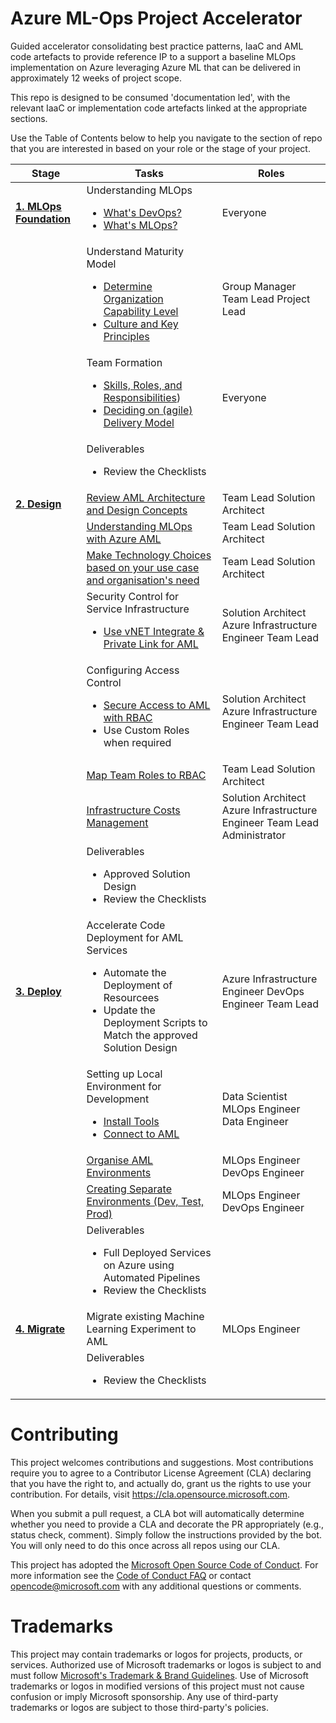 # Azure ML-Ops Project Accelerator

Guided accelerator consolidating best practice patterns, IaaC and AML code artefacts to provide reference IP to a support a baseline MLOps implementation on Azure leveraging Azure ML that can be delivered in approximately 12 weeks of project scope.

This repo is designed to be consumed 'documentation led', with the relevant IaaC or implementation code artefacts linked at the appropriate sections.

Use the Table of Contents below to help you navigate to the section of repo that you are interested in based on your role or the stage of your project.


| **Stage**                                              | **Tasks**                                                                                                                                                                                                                                                   | **Roles**                                                                |
| ------------------------------------------------------ | ----------------------------------------------------------------------------------------------------------------------------------------------------------------------------------------------------------------------------------------------------------- | ------------------------------------------------------------------------ |
| [**1. MLOps Foundation**](1-MLOpsFoundation/README.md) | Understanding MLOps <ul><li> [What's DevOps?](1-MLOpsFoundation/0-DevOpsOverview/README.md) <li> [What's MLOps?](1-MLOpsFoundation/1-MLOpsOverview/README.md) </ul>                                                                                        | Everyone                                                                 |
|                                                        | Understand Maturity Model <ul> <li> [Determine Organization Capability Level](1-MLOpsFoundation/1-MLOpsOverview/2-MLOpsMaturityModel.md) <li> [Culture and Key Principles](1-MLOpsFoundation/2-SkillsRolesAndResponsibilities/1-AdoptingDSProcess.md) </ul> | Group Manager Team Lead Project Lead                                     |
|                                                        | Team Formation <ul> <li> [Skills, Roles, and Responsibilities](1-MLOpsFoundation/2-SkillsRolesAndResponsibilities/README.md)) <li> [Deciding on (agile) Delivery Model](1-MLOpsFoundation/2-SkillsRolesAndResponsibilities/1-AdoptingDSProcess.md)  </ul>   | Everyone                                                                 |
|                                                        | Deliverables <ul> <li> Review the Checklists </ul>                                                                                                                                                                                                          |                                                                          |
| [**2. Design**](2-Design/README.md)                    | [Review AML Architecture and Design Concepts](2-Design/1-MLOpsArchitectureConcepts.md)                                                                                                                                                                      | Team Lead Solution Architect                                             |
|                                                        | [Understanding MLOps with Azure AML](2-Design/2-ModelManagement.md)                                                                                                                                                                                         | Team Lead Solution Architect                                             |
|                                                        | [Make Technology Choices based on your use case and organisation's need](2-Design/3-AMLTechChoices.md)                                                                                                                                                      | Team Lead Solution Architect                                             |
|                                                        | Security Control for Service Infrastructure <ul> <li> [Use vNET Integrate & Private Link for AML](2-Design/5-EnterpriseSecurity%26Governance.md) </ul>                                                                                                      | Solution Architect Azure Infrastructure Engineer Team Lead               |
|                                                        | Configuring Access Control <ul> <li> [Secure Access to AML with RBAC](2-Design/6-Authentication.md) <li> Use Custom Roles when required </ul>                                                                                                               | Solution Architect Azure Infrastructure Engineer Team Lead               |
|                                                        | [Map Team Roles to RBAC](2-Design/7-how-to-assign-roles.md)                                                                                                                                                                                                 | Team Lead Solution Architect                                             |
|                                                        | [Infrastructure Costs Management](2-Design/8-CostManagement.md)                                                                                                                                                                                             | Solution Architect Azure Infrastructure Engineer Team Lead Administrator |
|                                                        | Deliverables <ul> <li> Approved Solution Design <li> Review the Checklists </ul>                                                                                                                                                                            |                                                                          |
| [**3. Deploy** ](3-Deploy/README.md)                   | Accelerate Code Deployment for AML Services <ul> <li> Automate the Deployment of Resourcees <li> Update the Deployment Scripts to Match the approved Solution Design </ul>                                                                                  | Azure Infrastructure Engineer DevOps Engineer Team Lead                  |
|                                                        | Setting up Local Environment for Development <ul> <li> [Install Tools](3-Deploy/1-SetupLocalEnvironment.md#installing-azure-cli) <li> [Connect to AML](3-Deploy/1-SetupLocalEnvironment.md#connect-to-aml) </ul>                                            | Data Scientist MLOps Engineer Data Engineer                              |
|                                                        | [Organise AML Environments](3-Deploy/2-OrganizeAMLEnvironment.md)                                                                                                                                                                                           | MLOps Engineer DevOps Engineer                                           |
|                                                        | [Creating Separate Environments (Dev, Test, Prod)](3-Deploy/3-CreateSeparateEnvironments.md)                                                                                                                                                                | MLOps Engineer DevOps Engineer                                           |
|                                                        | Deliverables <ul><li> Full Deployed Services on Azure using Automated Pipelines <li> Review the Checklists </ul>                                                                                                                                            |                                                                          |
| [**4. Migrate**](4-Migrate/README.md)                  | Migrate existing Machine Learning Experiment to AML                                                                                                                                                                                                         | MLOps Engineer                                                           |
|                                                        | Deliverables <ul><li> Review the Checklists </ul>                                                                                                                                                                                                           |                                                                          |

# Contributing
This project welcomes contributions and suggestions. Most contributions require you to agree to a Contributor License Agreement (CLA) declaring that you have the right to, and actually do, grant us the rights to use your contribution. For details, visit https://cla.opensource.microsoft.com.

When you submit a pull request, a CLA bot will automatically determine whether you need to provide a CLA and decorate the PR appropriately (e.g., status check, comment). Simply follow the instructions provided by the bot. You will only need to do this once across all repos using our CLA.

This project has adopted the [Microsoft Open Source Code of Conduct](https://opensource.microsoft.com/codeofconduct/). For more information see the [Code of Conduct FAQ](https://opensource.microsoft.com/codeofconduct/faq/) or contact opencode@microsoft.com with any additional questions or comments.

# Trademarks
This project may contain trademarks or logos for projects, products, or services. Authorized use of Microsoft trademarks or logos is subject to and must follow [Microsoft's Trademark & Brand Guidelines](https://www.microsoft.com/en-us/legal/intellectualproperty/trademarks/usage/general). Use of Microsoft trademarks or logos in modified versions of this project must not cause confusion or imply Microsoft sponsorship. Any use of third-party trademarks or logos are subject to those third-party's policies.